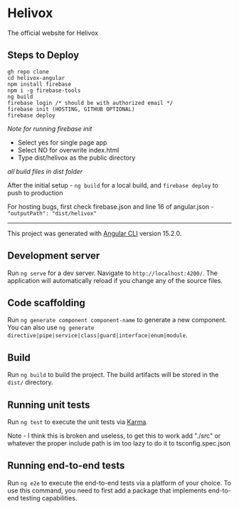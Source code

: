 # Helivox

The official website for Helivox

## Steps to Deploy

```
gh repo clone 
cd helivox-angular
npm install firebase
npm i -g firebase-tools
ng build
firebase login /* should be with authorized email */
firebase init (HOSTING, GITHUB OPTIONAL)
firebase deploy
```

*Note for running firebase init*
- Select yes for single page app
- Select NO for overwrite index.html
- Type dist/helivox as the public directory

*all build files in dist folder*

After the initial setup - `ng build` for a local build, and `firebase deploy` to push to production

For hosting bugs, first check firebase.json and line 16 of angular.json - `"outputPath": "dist/helivox"`

___

This project was generated with [Angular CLI](https://github.com/angular/angular-cli) version 15.2.0.

## Development server

Run `ng serve` for a dev server. Navigate to `http://localhost:4200/`. The application will automatically reload if you change any of the source files.

## Code scaffolding

Run `ng generate component component-name` to generate a new component. You can also use `ng generate directive|pipe|service|class|guard|interface|enum|module`.

## Build

Run `ng build` to build the project. The build artifacts will be stored in the `dist/` directory.

## Running unit tests

Run `ng test` to execute the unit tests via [Karma](https://karma-runner.github.io).

Note - I think this is broken and useless, to get this to work add "./src" or whatever the proper include path is im too lazy to do it to tsconfig.spec.json

## Running end-to-end tests

Run `ng e2e` to execute the end-to-end tests via a platform of your choice. To use this command, you need to first add a package that implements end-to-end testing capabilities.

